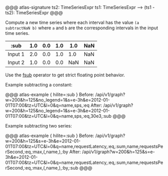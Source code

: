 @@@ atlas-signature
ts2: TimeSeriesExpr
ts1: TimeSeriesExpr
-->
(ts1 - ts2): TimeSeriesExpr
@@@

Compute a new time series where each interval has the value `(a subtractNaN b)` where `a`
and `b` are the corresponding intervals in the input time series.

:sub    | 1.0 | 0.0 | 1.0 | 1.0 | NaN |
---------|-----|-----|-----|-----|-----|
Input 1 | 2.0 | 0.0 | 1.0 | 1.0 | NaN |
Input 2 | 1.0 | 0.0 | 0.0 | NaN | NaN |

Use the [fsub](fsub.md) operator to get strict floating point behavior.

Example subtracting a constant:

@@@ atlas-example { hilite=:sub }
Before: /api/v1/graph?w=200&h=125&no_legend=1&s=e-3h&e=2012-01-01T07:00&tz=UTC&l=0&q=name,sps,:eq
After: /api/v1/graph?w=200&h=125&no_legend=1&s=e-3h&e=2012-01-01T07:00&tz=UTC&l=0&q=name,sps,:eq,30e3,:sub
@@@

Example subtracting two series:

@@@ atlas-example { hilite=:sub }
Before: /api/v1/graph?w=200&h=125&s=e-3h&e=2012-01-01T07:00&tz=UTC&l=0&q=name,requestLatency,:eq,:sum,name,requestsPerSecond,:eq,:max,(,name,),:by
After: /api/v1/graph?w=200&h=125&s=e-3h&e=2012-01-01T07:00&tz=UTC&l=0&q=name,requestLatency,:eq,:sum,name,requestsPerSecond,:eq,:max,(,name,),:by,:sub
@@@